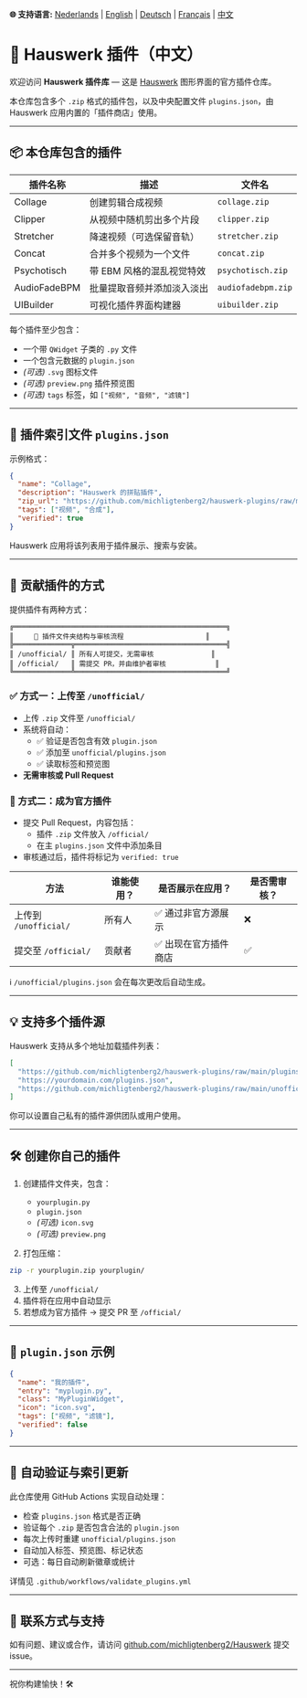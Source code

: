 **🌐 支持语言:** [Nederlands](../README.md) | [English](README_EN.md) | [Deutsch](README_DE.md) | [Français](README_FR.md) | [中文](README_ZH.md)

# 🧹 Hauswerk 插件（中文）

欢迎访问 **Hauswerk 插件库** — 这是 [Hauswerk](https://github.com/michligtenberg2/Hauswerk) 图形界面的官方插件仓库。

本仓库包含多个 `.zip` 格式的插件包，以及中央配置文件 `plugins.json`，由 Hauswerk 应用内置的「插件商店」使用。

---

## 📦 本仓库包含的插件

| 插件名称         | 描述                                   | 文件名            |
|------------------|----------------------------------------|-------------------|
| Collage          | 创建剪辑合成视频                         | `collage.zip`     |
| Clipper          | 从视频中随机剪出多个片段                 | `clipper.zip`     |
| Stretcher        | 降速视频（可选保留音轨）                 | `stretcher.zip`   |
| Concat           | 合并多个视频为一个文件                   | `concat.zip`      |
| Psychotisch      | 带 EBM 风格的混乱视觉特效                | `psychotisch.zip` |
| AudioFadeBPM     | 批量提取音频并添加淡入淡出                | `audiofadebpm.zip`|
| UIBuilder        | 可视化插件界面构建器                     | `uibuilder.zip`   |

每个插件至少包含：
- 一个带 `QWidget` 子类的 `.py` 文件
- 一个包含元数据的 `plugin.json`
- *(可选)* `.svg` 图标文件
- *(可选)* `preview.png` 插件预览图
- *(可选)* `tags` 标签，如 `["视频", "音频", "滤镜"]`

---

## 🔗 插件索引文件 `plugins.json`

示例格式：
```json
{
  "name": "Collage",
  "description": "Hauswerk 的拼贴插件",
  "zip_url": "https://github.com/michligtenberg2/hauswerk-plugins/raw/main/collage.zip",
  "tags": ["视频", "合成"],
  "verified": true
}
```

Hauswerk 应用将该列表用于插件展示、搜索与安装。

---

## 🚧 贡献插件的方式

提供插件有两种方式：

```
╔════════════════════════════════════════════════════╗
║     📂 插件文件夹结构与审核流程                    ║
╠══════════════╦═════════════════════════════════════╣
║ /unofficial/ ║ 所有人可提交，无需审核              ║
║ /official/   ║ 需提交 PR，并由维护者审核            ║
╚══════════════╩═════════════════════════════════════╝
```

### ✅ 方式一：上传至 `/unofficial/`
- 上传 `.zip` 文件至 `/unofficial/`
- 系统将自动：
  - ✅ 验证是否包含有效 `plugin.json`
  - ✅ 添加至 `unofficial/plugins.json`
  - ✅ 读取标签和预览图
- **无需审核或 Pull Request**

### 🔐 方式二：成为官方插件
- 提交 Pull Request，内容包括：
  - 插件 `.zip` 文件放入 `/official/`
  - 在主 `plugins.json` 文件中添加条目
- 审核通过后，插件将标记为 `verified: true`

| 方法                    | 谁能使用？ | 是否展示在应用？         | 是否需审核？ |
|-------------------------|------------|----------------------------|----------------|
| 上传到 `/unofficial/`   | 所有人     | ✅ 通过非官方源展示         | ❌              |
| 提交至 `/official/`     | 贡献者     | ✅ 出现在官方插件商店       | ✅              |

ℹ️ `/unofficial/plugins.json` 会在每次更改后自动生成。

---

## 💡 支持多个插件源

Hauswerk 支持从多个地址加载插件列表：

```json
[
  "https://github.com/michligtenberg2/hauswerk-plugins/raw/main/plugins.json",
  "https://yourdomain.com/plugins.json",
  "https://github.com/michligtenberg2/hauswerk-plugins/raw/main/unofficial/plugins.json"
]
```

你可以设置自己私有的插件源供团队或用户使用。

---

## 🛠️ 创建你自己的插件

1. 创建插件文件夹，包含：
   - `yourplugin.py`
   - `plugin.json`
   - *(可选)* `icon.svg`
   - *(可选)* `preview.png`

2. 打包压缩：
```bash
zip -r yourplugin.zip yourplugin/
```

3. 上传至 `/unofficial/`
4. 插件将在应用中自动显示
5. 若想成为官方插件 → 提交 PR 至 `/official/`

---

## 🧹 `plugin.json` 示例
```json
{
  "name": "我的插件",
  "entry": "myplugin.py",
  "class": "MyPluginWidget",
  "icon": "icon.svg",
  "tags": ["视频", "滤镜"],
  "verified": false
}
```

---

## 🔄 自动验证与索引更新

此仓库使用 GitHub Actions 实现自动处理：
- 检查 `plugins.json` 格式是否正确
- 验证每个 `.zip` 是否包含合法的 `plugin.json`
- 每次上传时重建 `unofficial/plugins.json`
- 自动加入标签、预览图、标记状态
- 可选：每日自动刷新徽章或统计

详情见 `.github/workflows/validate_plugins.yml`

---

## 📢 联系方式与支持
如有问题、建议或合作，请访问 [github.com/michligtenberg2/Hauswerk](https://github.com/michligtenberg2/Hauswerk) 提交 issue。

---

祝你构建愉快！🛠️
